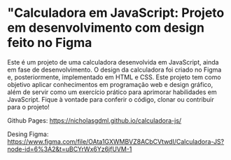 # "Calculadora em JavaScript: Projeto em desenvolvimento com design feito no Figma

Este é um projeto de uma calculadora desenvolvida em JavaScript, ainda em fase de desenvolvimento. O design da calculadora foi criado no Figma e, posteriormente, implementado em HTML e CSS. Este projeto tem como objetivo aplicar conhecimentos em programação web e design gráfico, além de servir como um exercício prático para aprimorar habilidades em JavaScript. Fique à vontade para conferir o código, clonar ou contribuir para o projeto!

Github Pages: https://nicholasgdml.github.io/calculadora-js/

Desing Figma: https://www.figma.com/file/OAta1GXWMBVZ8ACbCVtwdI/Calculadora-JS?node-id=6%3A2&t=uBCYrWx6Yz6jfUVM-1
